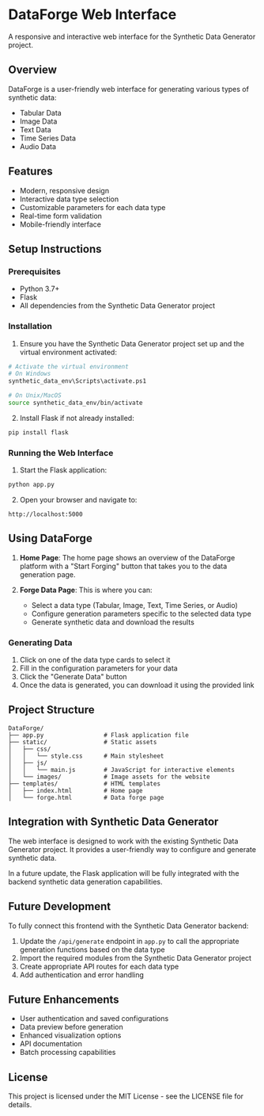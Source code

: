 # DataForge Web Interface

A responsive and interactive web interface for the Synthetic Data Generator project.

## Overview

DataForge is a user-friendly web interface for generating various types of synthetic data:

- Tabular Data
- Image Data
- Text Data
- Time Series Data
- Audio Data

## Features

- Modern, responsive design
- Interactive data type selection
- Customizable parameters for each data type
- Real-time form validation
- Mobile-friendly interface

## Setup Instructions

### Prerequisites

- Python 3.7+
- Flask
- All dependencies from the Synthetic Data Generator project

### Installation

1. Ensure you have the Synthetic Data Generator project set up and the virtual environment activated:

```bash
# Activate the virtual environment
# On Windows
synthetic_data_env\Scripts\activate.ps1

# On Unix/MacOS
source synthetic_data_env/bin/activate
```

2. Install Flask if not already installed:

```bash
pip install flask
```

### Running the Web Interface

1. Start the Flask application:

```bash
python app.py
```

2. Open your browser and navigate to:

```
http://localhost:5000
```

## Using DataForge

1. **Home Page**: The home page shows an overview of the DataForge platform with a "Start Forging" button that takes you to the data generation page.

2. **Forge Data Page**: This is where you can:
   - Select a data type (Tabular, Image, Text, Time Series, or Audio)
   - Configure generation parameters specific to the selected data type
   - Generate synthetic data and download the results

### Generating Data

1. Click on one of the data type cards to select it
2. Fill in the configuration parameters for your data
3. Click the "Generate Data" button
4. Once the data is generated, you can download it using the provided link

## Project Structure

```
DataForge/
├── app.py                 # Flask application file
├── static/                # Static assets
│   ├── css/
│   │   └── style.css      # Main stylesheet
│   ├── js/
│   │   └── main.js        # JavaScript for interactive elements
│   └── images/            # Image assets for the website
├── templates/             # HTML templates
│   ├── index.html         # Home page
│   └── forge.html         # Data forge page
```

## Integration with Synthetic Data Generator

The web interface is designed to work with the existing Synthetic Data Generator project. It provides a user-friendly way to configure and generate synthetic data.

In a future update, the Flask application will be fully integrated with the backend synthetic data generation capabilities.

## Future Development

To fully connect this frontend with the Synthetic Data Generator backend:

1. Update the `/api/generate` endpoint in `app.py` to call the appropriate generation functions based on the data type
2. Import the required modules from the Synthetic Data Generator project
3. Create appropriate API routes for each data type
4. Add authentication and error handling

## Future Enhancements

- User authentication and saved configurations
- Data preview before generation
- Enhanced visualization options
- API documentation
- Batch processing capabilities

## License

This project is licensed under the MIT License - see the LICENSE file for details. 